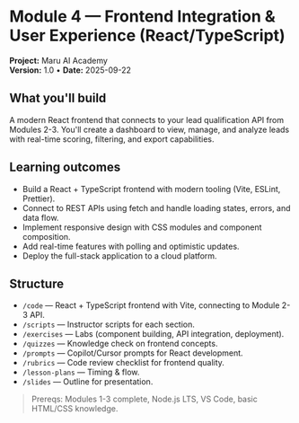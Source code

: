 # Module 4 — Frontend Integration & User Experience (React/TypeScript)

**Project:** Maru AI Academy  
**Version:** 1.0 • **Date:** 2025-09-22

## What you'll build

A modern React frontend that connects to your lead qualification API from Modules 2-3. You'll create a dashboard to view, manage, and analyze leads with real-time scoring, filtering, and export capabilities.

## Learning outcomes

- Build a React + TypeScript frontend with modern tooling (Vite, ESLint, Prettier).
- Connect to REST APIs using fetch and handle loading states, errors, and data flow.
- Implement responsive design with CSS modules and component composition.
- Add real-time features with polling and optimistic updates.
- Deploy the full-stack application to a cloud platform.

## Structure

- `/code` — React + TypeScript frontend with Vite, connecting to Module 2-3 API.
- `/scripts` — Instructor scripts for each section.
- `/exercises` — Labs (component building, API integration, deployment).
- `/quizzes` — Knowledge check on frontend concepts.
- `/prompts` — Copilot/Cursor prompts for React development.
- `/rubrics` — Code review checklist for frontend quality.
- `/lesson-plans` — Timing & flow.
- `/slides` — Outline for presentation.

> Prereqs: Modules 1-3 complete, Node.js LTS, VS Code, basic HTML/CSS knowledge.
